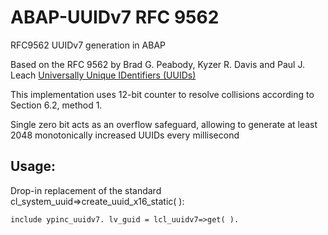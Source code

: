 # ABAP-UUIDv7 RFC 9562
RFC9562 UUIDv7 generation in ABAP

Based on the RFC 9562 by Brad G. Peabody, Kyzer R. Davis and Paul J. Leach
[Universally Unique IDentifiers (UUIDs)](https://www.rfc-editor.org/rfc/rfc9562)


This implementation uses 12-bit counter to resolve collisions according to Section 6.2, method 1.

Single zero bit acts as an overflow safeguard, allowing to generate at least 2048 monotonically increased UUIDs every millisecond

## Usage: 
Drop-in replacement of the standard cl_system_uuid=>create_uuid_x16_static( ):

`
include ypinc_uuidv7.
lv_guid = lcl_uuidv7=>get( ).
` 





